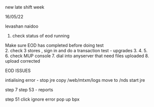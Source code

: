 new late shift week

16/05/22

levashan naidoo


1. check status of eod running

Make sure EOD has completed before doing test  
2. check 3 stores , sign in and do a transaction test - upgrades
3.
4.
5.   
6. check MUP console
7. dial into anyserver that need files uploaded
8. upload corrected


EOD ISSUES

intialising error -
stop jre
copy /web/mtxm/logs move to /nds
start jre

step 7
step 53 - reports


step 51
click ignore error pop up bpx
